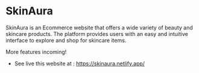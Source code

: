 # SkinAura
SkinAura is an Ecommerce website that offers a wide variety of beauty and skincare products. The platform provides users with an easy and intuitive interface to explore and shop for skincare items.

More features incoming!

* See live this website at : https://skinaura.netlify.app/
